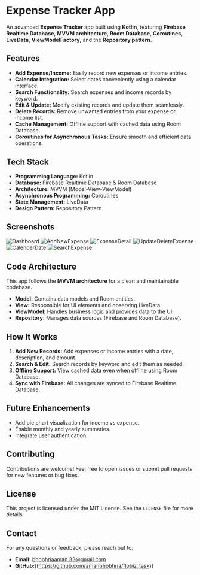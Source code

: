 # Expense Tracker App

An advanced **Expense Tracker** app built using **Kotlin**, featuring **Firebase Realtime Database**, **MVVM architecture**, **Room Database**, **Coroutines**, **LiveData**, **ViewModelFactory**, and the **Repository pattern**.

## Features

- **Add Expense/Income:** Easily record new expenses or income entries.
- **Calendar Integration:** Select dates conveniently using a calendar interface.
- **Search Functionality:** Search expenses and income records by keyword.
- **Edit & Update:** Modify existing records and update them seamlessly.
- **Delete Records:** Remove unwanted entries from your expense or income list.
- **Cache Management:** Offline support with cached data using Room Database.
- **Coroutines for Asynchronous Tasks:** Ensure smooth and efficient data operations.

## Tech Stack

- **Programming Language:** Kotlin
- **Database:** Firebase Realtime Database & Room Database
- **Architecture:** MVVM (Model-View-ViewModel)
- **Asynchronous Programming:** Coroutines
- **State Management:** LiveData
- **Design Pattern:** Repository Pattern

## Screenshots


![Dashboard](https://github.com/user-attachments/assets/24c34469-84ef-405c-a4c2-227f430d00e8)
![AddNewExpense](https://github.com/user-attachments/assets/a5f537b8-405f-411c-854c-294864ea4b52)
![ExpenseDetail](https://github.com/user-attachments/assets/be556315-695c-4028-bbec-c1d5ce0fd462)
![UpdateDeleteExoense](https://github.com/user-attachments/assets/b5030214-441b-4659-8b3a-14a83d726e28)
![CalenderDate](https://github.com/user-attachments/assets/d8900e1d-41a1-4748-bb5a-a46e81ddb008)
![SearchExpense](https://github.com/user-attachments/assets/f9577f24-748e-4e77-b32f-a7ce03c2b84f)










## Code Architecture

This app follows the **MVVM architecture** for a clean and maintainable codebase.

- **Model:** Contains data models and Room entities.
- **View:** Responsible for UI elements and observing LiveData.
- **ViewModel:** Handles business logic and provides data to the UI.
- **Repository:** Manages data sources (Firebase and Room Database).


## How It Works

1. **Add New Records:** Add expenses or income entries with a date, description, and amount.
2. **Search & Edit:** Search records by keyword and edit them as needed.
3. **Offline Support:** View cached data even when offline using Room Database.
4. **Sync with Firebase:** All changes are synced to Firebase Realtime Database.

## Future Enhancements

- Add pie chart visualization for income vs expense.
- Enable monthly and yearly summaries.
- Integrate user authentication.

## Contributing

Contributions are welcome! Feel free to open issues or submit pull requests for new features or bug fixes.

## License

This project is licensed under the MIT License. See the `LICENSE` file for more details.

## Contact

For any questions or feedback, please reach out to:
- **Email:** bhobhriaaman.33@gmail.com
- **GitHub:**[(https://github.com/amanbhobhria/flobiz_task)]
